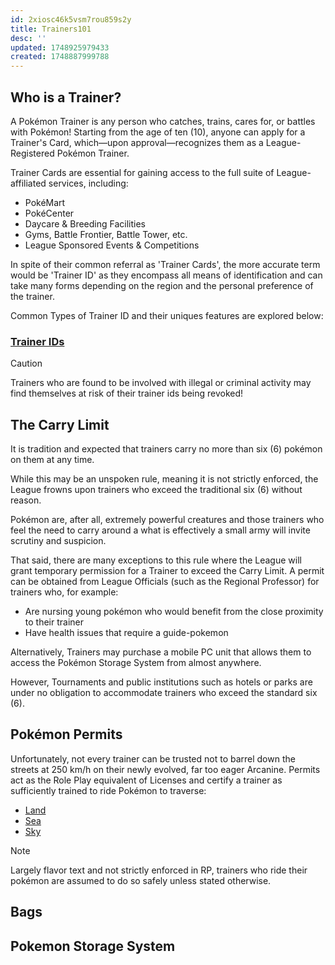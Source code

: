 ```yaml
---
id: 2xiosc46k5vsm7rou859s2y
title: Trainers101
desc: ''
updated: 1748925979433
created: 1748887999788
---
```


## Who is a Trainer?

A Pokémon Trainer is any person who catches, trains, cares for, or battles with Pokémon! Starting from the age of ten (10), anyone can apply for a Trainer's Card, which—upon approval—recognizes them as a League-Registered Pokémon Trainer.

Trainer Cards are essential for gaining access to the full suite of League-affiliated services, including:

- PokéMart
- PokéCenter
- Daycare & Breeding Facilities
- Gyms, Battle Frontier, Battle Tower, etc.
- League Sponsored Events & Competitions

In spite of their common referral as 'Trainer Cards', the more accurate term would be 'Trainer ID' as they encompass all means of identification and can take many forms depending on the region and the personal preference of the trainer.

Common Types of Trainer ID and their uniques features are explored below:

### [Trainer IDs](./trainers101.trainer-ids.md)

> [!CAUTION]
> Trainers who are found to be involved with illegal or criminal activity may find themselves at risk of their trainer ids being revoked!

## The Carry Limit

It is tradition and expected that trainers carry no more than six (6) pokémon on them at any time.

While this may be an unspoken rule, meaning it is not strictly enforced, the League frowns upon trainers who exceed the traditional six (6) without reason.

Pokémon are, after all, extremely powerful creatures and those trainers who feel the need to carry around a what is effectively a small army will invite scrutiny and suspicion.

That said, there are many exceptions to this rule where the League will grant temporary permission for a Trainer to exceed the Carry Limit. A permit can be obtained from League Officials (such as the Regional Professor) for trainers who, for example:

- Are nursing young pokémon who would benefit from the close proximity to their trainer
- Have health issues that require a guide-pokemon

Alternatively, Trainers may purchase a mobile PC unit that allows them to access the Pokémon Storage System from almost anywhere.

However, Tournaments and public institutions such as hotels or parks are under no obligation to accommodate trainers who exceed the standard six (6).

## Pokémon Permits

Unfortunately, not every trainer can be trusted not to barrel down the streets at 250 km/h on their newly evolved, far too eager Arcanine. Permits act as the Role Play equivalent of Licenses and certify a trainer as sufficiently trained to ride Pokémon to traverse:

- [Land](trainers101.terrestrial-permit.md)
- [Sea](trainers101.aquatic-permit.md)
- [Sky](trainers101.aviation-permit.md)

> [!NOTE]
> Largely flavor text and not strictly enforced in RP, trainers who ride their pokémon are assumed to do so safely unless stated otherwise.

## Bags

## Pokemon Storage System
